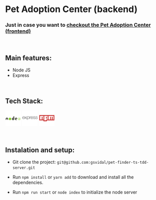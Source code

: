 # Pet Adoption Center (backend)

### Just in case you want to [checkout the Pet Adoption Center (frontend)](https://github.com/gsvidal/pet-finder-ts-tdd-client)
<br />

## Main features:

- Node JS 
- Express

<br />

## Tech Stack:

<img src="https://github.com/devicons/devicon/blob/master/icons/nodejs/nodejs-original-wordmark.svg" alt="Node Logo" width="50" height="50"/> <img src="https://github.com/devicons/devicon/blob/master/icons/express/express-original-wordmark.svg" alt="Express Logo" width="50" height="50"/>
<img src="https://github.com/devicons/devicon/blob/master/icons/npm/npm-original-wordmark.svg" alt="npm Logo" width="50" height="50"/>

<br />

## Instalation and setup:

- Git clone the project: `git@github.com:gsvidal/pet-finder-ts-tdd-server.git`

- Run `npm install` or `yarn add` to download and install all the dependencies.

- Run `npm run start` or `node index` to initialize the node server

